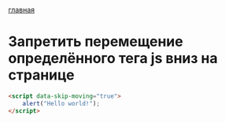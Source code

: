 [главная](../../readme.md)

# Запретить перемещение определённого тега js вниз на странице

```html
<script data-skip-moving="true">
    alert("Hello world!");
</script>
```